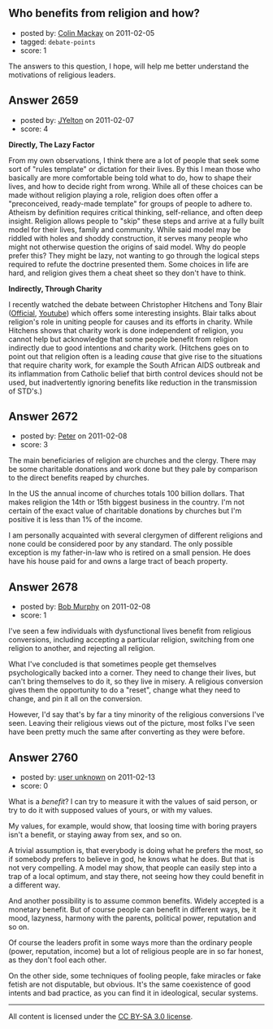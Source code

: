## Who benefits from religion and how?

- posted by: [Colin Mackay](https://stackexchange.com/users/-1/30-colin-mackay) on 2011-02-05
- tagged: `debate-points`
- score: 1

The answers to this question, I hope, will help me better understand the motivations of religious leaders. 


## Answer 2659

- posted by: [JYelton](https://stackexchange.com/users/-1/585-jyelton) on 2011-02-07
- score: 4

<p><strong>Directly, The Lazy Factor</strong></p>

<p>From my own observations, I think there are a lot of people that seek some sort of "rules template" or dictation for their lives. By this I mean those who basically are more comfortable being told what to do, how to shape their lives, and how to decide right from wrong. While all of these choices can be made without religion playing a role, religion does often offer a "preconceived, ready-made template" for groups of people to adhere to. Atheism by definition requires critical thinking, self-reliance, and often deep insight. Religion allows people to "skip" these steps and arrive at a fully built model for their lives, family and community. While said model may be riddled with holes and shoddy construction, it serves many people who might not otherwise question the origins of said model. Why do people prefer this? They might be lazy, not wanting to go through the logical steps required to refute the doctrine presented them. Some choices in life are hard, and religion gives them a cheat sheet so they don't have to think.</p>

<p><strong>Indirectly, Through Charity</strong></p>

<p>I recently watched the debate between Christopher Hitchens and Tony Blair (<a href="http://www.munkdebates.com/debates/Religion" rel="nofollow">Official</a>, <a href="http://www.youtube.com/watch?v=ddsz9XBhrYA" rel="nofollow">Youtube</a>) which offers some interesting insights. Blair talks about religion's role in uniting people for causes and its efforts in charity. While Hitchens shows that charity work is done independent of religion, you cannot help but acknowledge that some people benefit from religion indirectly due to good intentions and charity work. (Hitchens goes on to point out that religion often is a leading <em>cause</em> that give rise to the situations that require charity work, for example the South African AIDS outbreak and its inflammation from Catholic belief that birth control devices should not be used, but inadvertently ignoring benefits like reduction in the transmission of STD's.)</p>



## Answer 2672

- posted by: [Peter](https://stackexchange.com/users/-1/168-peter) on 2011-02-08
- score: 3

The main beneficiaries of religion are churches and the clergy. There may be some charitable donations and work done but they pale by comparison to the direct benefits reaped by churches. 

In the US the annual income of churches totals 100 billion dollars. That makes religion the 14th or 15th biggest business in the country. I'm not certain of the exact value of charitable donations by churches but I'm positive it is less than 1% of the income. 

I am personally acquainted with several clergymen of different religions and none could be considered poor by any standard. The only possible exception is my father-in-law who is retired on a small pension. He does have his house paid for and owns a large tract of beach property.


## Answer 2678

- posted by: [Bob Murphy](https://stackexchange.com/users/-1/674-bob-murphy) on 2011-02-08
- score: 1

I've seen a few individuals with dysfunctional lives benefit from religious conversions, including accepting a particular religion, switching from one religion to another, and rejecting all religion.

What I've concluded is that sometimes people get themselves psychologically backed into a corner. They need to change their lives, but can't bring themselves to do it, so they live in misery. A religious conversion gives them the opportunity to do a "reset", change what they need to change, and pin it all on the conversion.

However, I'd say that's by far a tiny minority of the religious conversions I've seen. Leaving their religious views out of the picture, most folks I've seen have been pretty much the same after converting as they were before.



## Answer 2760

- posted by: [user unknown](https://stackexchange.com/users/-1/992-user-unknown) on 2011-02-13
- score: 0

What is a *benefit*? I can try to measure it with the values of said person, or try to do it with supposed values of yours, or with my values. 

My values, for example, would show, that loosing time with boring prayers isn't a benefit, or staying away from sex, and so on. 

A trivial assumption is, that everybody is doing what he prefers the most, so if somebody prefers to believe in god, he knows what he does. But that is not very compelling. A model may show, that people can easily step into a trap of a local optimum, and stay there, not seeing how they could benefit in a different way. 

And another possibility is to assume common benefits. Widely accepted is a monetary benefit. But of course people can benefit in different ways, be it mood, lazyness, harmony with the parents, political power, reputation and so on. 

Of course the leaders profit in some ways more than the ordinary people (power, reputation, income) but a lot of religious people are in so far honest, as they don't fool each other. 

On the other side, some techniques of fooling people, fake miracles or fake fetish are not disputable, but obvious. It's the same coexistence of good intents and bad practice, as you can find it in ideological, secular systems. 



---

All content is licensed under the [CC BY-SA 3.0 license](https://creativecommons.org/licenses/by-sa/3.0/).
